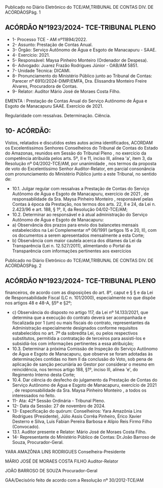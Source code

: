 Publicado  no  Diário  Eletrônico do TCE/AM,TRIBUNAL DE CONTAS DIV. DE ACÓRDÃOSPág. 1

## ACÓRDÃO Nº1923/2024- TCE-TRIBUNAL PLENO

- 1- Processo TCE - AM nº11894/2022.
- 2- Assunto: Prestação de Contas Anual.
- 3- Órgão: Serviço Autônomo de Água e Esgoto de Manacapuru - SAAE.
- 4- Exercício: 2021.
- 5- Responsável: Maysa Pinheiro Monteiro (Ordenador de Despesa).
- 6- Advogado: Juarez Frazão Rodrigues Júnior - OAB/AM 5851.
- 7- Unidade Técnica: DICAMI.
- 8- Pronunciamento  do  Ministério  Público  junto  ao  Tribunal  de  Contas: Parecer  nº 6910/2024-DIMP/EMFA,  Dra.  Elissandra  Monteiro  Freire  Alvares,  Procuradora  de Contas.
- 9- Relator: Auditor Mário José de Moraes Costa Filho.

EMENTA :  Prestação  de  Contas  Anual  do  Serviço Autônomo  de  Água  e  Esgoto  de  Manacapuru  SAAE. Exercício de 2021.

Regularidade com ressalvas. Determinação. Ciência.

## 10-  ACÓRDÃO:

Vistos, relatados e discutidos estes autos acima identificados, ACORDAM os Excelentíssimos Senhores Conselheiros do Tribunal de Contas do Estado do Amazonas, reunidos em Sessão do Tribunal Pleno , no exercício da competência atribuída pelos arts. 5º, II e  11,  inciso  III, alínea  'a',  item  3,  da  Resolução  nº  04/2002-TCE/AM, por unanimidade , nos termos da proposta de voto do Excelentíssimo Senhor Auditor-Relator, em parcial consonância com pronunciamento do Ministério Público junto a este Tribunal, no sentido de:

- 10.1. Julgar  regular  com  ressalvas a  Prestação  de  Contas  do  Serviço Autônomo de Água e Esgoto de Manacapuru, exercício de 2021 ,  de responsabilidade da Sra. Maysa Pinheiro Monteiro , responsável pelas Contas à época da Prestação, nos termos dos arts. 22, II e 24, da Lei n. 2.423/96 e art. 188, § 1º, II, da Resolução 04/02-TCE/AM;
- 10.2. Determinar ao responsável e à atual administração do Serviço Autônomo de Água e Esgoto de Manacapuru:
- a) Observância  dos  prazos  para  envio  dos  balancetes  mensais estabelecidos na Lei Complementar nº 06/1991 (artigos 15 e 20, II),  com  os  documentos  a  serem  apresentados  mensalmente  a esta Corte;
- b) Observância  com  maior  cautela  acerca  dos  ditames  da  Lei  da Transparência  (Lei  n.  12.527/2011),  alimentando  o  Portal  da Transparência com informações pertinentes aos exercícios

Publicado  no  Diário  Eletrônico do TCE/AM,TRIBUNAL DE CONTAS DIV. DE ACÓRDÃOSPág. 2

## ACÓRDÃO Nº1923/2024- TCE-TRIBUNAL PLENO

financeiros, de acordo com as disposições do art. 8º, caput e § § e da Lei de Responsabilidade Fiscal (LC n. 101/2000), especialmente no que dispõe nos artigos 48 e 48-A, §5º e §2º;

- c) Observância do disposto no artigo  117,  da  Lei nº  14.133/2021, que determina que a execução do contrato deverá ser acompanhada  e  fiscalizada  por  1  (um)  ou  mais  fiscais  do contrato, representantes da Administração especialmente designados  conforme  requisitos  estabelecidos  no  art.  7º  da sobredita Lei, ou  pelos respectivos substitutos, permitida a contratação  de  terceiros  para  assisti-los  e  subsidiá-los  com informações pertinentes a essa atribuição;
- 10.3. Determinar à próxima Comissão de Inspeção do Serviço Autônomo de Água  e  Esgoto  de  Manacapuru,  que  observe  se  foram  adotadas  às determinações contidas no Item II da conclusão do Voto, sob pena de aplicação de sanção pecuniária ao Gestor por considerar o mesmo em reincidência,  nos  termos  artigo  188,  §1º,  inciso  III,  alínea  'e',  do Regimento Interno desta Corte;
- 10.4. Dar  ciência do  desfecho  do  julgamento  da  Prestação  de  Contas  do Serviço  Autônomo  de  Água  e  Esgoto  de  Manacapuru, exercício  de 2021 , de responsabilidade da Sra. Maysa Pinheiro Monteiro , a todos os interessados no feito.
- 11-  Ata: 42ª Sessão Ordinária - Tribunal Pleno.
- 12-  Data da Sessão: 27 de novembro de 2024.
- 13-  Especificação do quórum: Conselheiros: Yara Amazônia Lins Rodrigues (Presidente),  Júlio  Assis  Corrêa  Pinheiro,  Érico  Xavier  Desterro  e  Silva,  Luis  Fabian Pereira Barbosa e Alípio Reis Firmo Filho (Convocado).
- 13.1. Auditor presente e Relator: Mário José de Moraes Costa Filho.
- 14-  Representante  do  Ministério  Público  de  Contas: Dr.João  Barroso  de  Souza, Procurador-Geral.

YARA AMAZÔNIA LINS RODRIGUES Conselheira-Presidente

MÁRIO JOSÉ DE MORAES COSTA FILHO Auditor-Relator

JOÃO BARROSO DE SOUZA Procurador-Geral

GAA/Decisório feito de acordo com a Resolução nº 30/2012-TCE/AM